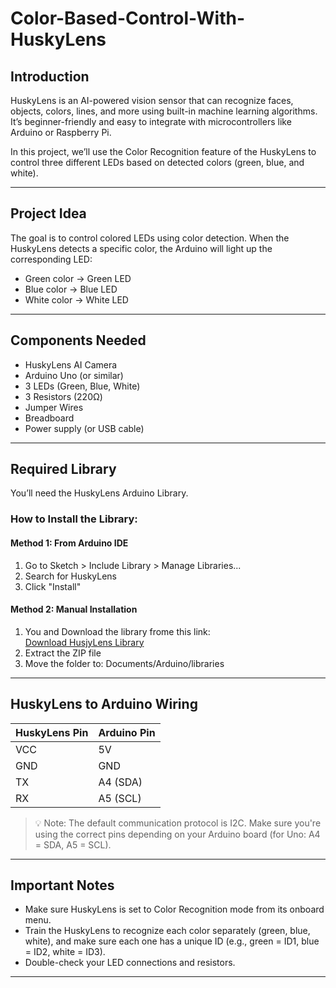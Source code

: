 # Color-Based-Control-With-HuskyLens

## Introduction
HuskyLens is an AI-powered vision sensor that can recognize faces, objects, colors, lines, and more using built-in machine learning algorithms. It’s beginner-friendly and easy to integrate with microcontrollers like Arduino or Raspberry Pi.

In this project, we’ll use the Color Recognition feature of the HuskyLens to control three different LEDs based on detected colors (green, blue, and white).

---

## Project Idea

The goal is to control colored LEDs using color detection. When the HuskyLens detects a specific color, the Arduino will light up the corresponding LED:
- Green color → Green LED
- Blue color → Blue LED
- White color → White LED

---

## Components Needed
- HuskyLens AI Camera
- Arduino Uno (or similar)
- 3 LEDs (Green, Blue, White)
- 3 Resistors (220Ω)
- Jumper Wires
- Breadboard
- Power supply (or USB cable)

---

## Required Library

You’ll need the HuskyLens Arduino Library.

###  How to Install the Library:

#### Method 1: From Arduino IDE
1. Go to Sketch > Include Library > Manage Libraries...
2. Search for HuskyLens
3. Click "Install"

#### Method 2: Manual Installation
1. You and Download the library frome this link:  
   [Download HusjyLens Library](https://wiki.dfrobot.com/HUSKYLENS_V1.0_SKU_SEN0305_SEN0336#4.%20Upgrade%20Firmware)
2. Extract the ZIP file
3. Move the folder to: Documents/Arduino/libraries

---

##  HuskyLens to Arduino Wiring

| HuskyLens Pin | Arduino Pin |
|---------------|-------------|
| VCC           | 5V          |
| GND           | GND         |
| TX            | A4 (SDA)    |
| RX            | A5 (SCL)    |

> 💡 Note: The default communication protocol is I2C. Make sure you're using the correct pins depending on your Arduino board (for Uno: A4 = SDA, A5 = SCL).

---

##  Important Notes
- Make sure HuskyLens is set to Color Recognition mode from its onboard menu.
- Train the HuskyLens to recognize each color separately (green, blue, white), and make sure each one has a unique ID (e.g., green = ID1, blue = ID2, white = ID3).
- Double-check your LED connections and resistors.

---

